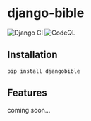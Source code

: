 # django-bible

![Django CI](https://github.com/avendesora/django-bible/workflows/Django%20CI/badge.svg)
![CodeQL](https://github.com/avendesora/django-bible/workflows/CodeQL/badge.svg)

## Installation

```shell script
pip install djangobible
```

## Features

coming soon...
